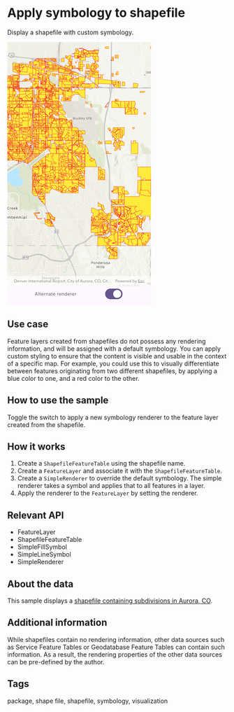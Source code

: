 # Apply symbology to shapefile

Display a shapefile with custom symbology.

![Image of apply symbology to shapefile](apply_symbology_to_shapefile.png)

## Use case

Feature layers created from shapefiles do not possess any rendering information, and will be assigned with a default symbology. You can apply custom styling to ensure that the content is visible and usable in the context of a specific map. For example, you could use this to visually differentiate between features originating from two different shapefiles, by applying a blue color to one, and a red color to the other.

## How to use the sample

Toggle the switch to apply a new symbology renderer to the feature layer created from the shapefile.

## How it works

1. Create a `ShapefileFeatureTable` using the shapefile name.
2. Create a `FeatureLayer` and associate it with the `ShapefileFeatureTable`.
3. Create a `SimpleRenderer` to override the default symbology. The simple renderer takes a symbol and applies that to all features in a layer.
4. Apply the renderer to the `FeatureLayer` by setting the renderer.

## Relevant API

* FeatureLayer
* ShapefileFeatureTable
* SimpleFillSymbol
* SimpleLineSymbol
* SimpleRenderer

## About the data

This sample displays a [shapefile containing subdivisions in Aurora, CO](https://www.arcgis.com/home/item.html?id=d98b3e5293834c5f852f13c569930caa).

## Additional information

While shapefiles contain no rendering information, other data sources such as Service Feature Tables or Geodatabase Feature Tables can contain such information. As a result, the rendering properties of the other data sources can be pre-defined by the author.

## Tags

package, shape file, shapefile, symbology, visualization
